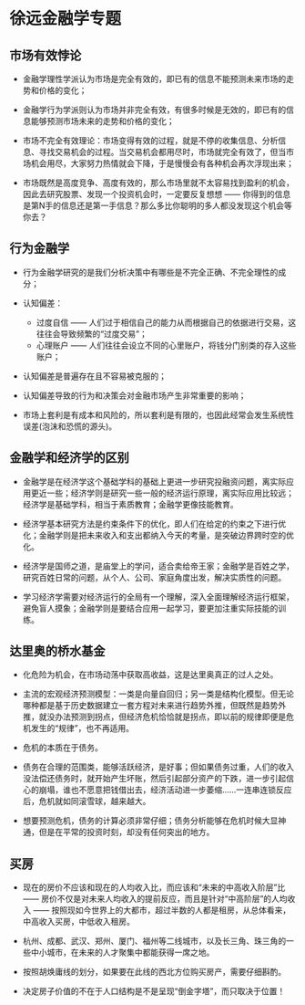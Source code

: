 # 徐远金融学专题

## 市场有效悖论
  * 金融学理性学派认为市场是完全有效的，即已有的信息不能预测未来市场的走势和价格的变化；

  * 金融学行为学派则认为市场并非完全有效，有很多时候是无效的，即已有的信息能够预测市场未来的走势和价格的变化；

  * 市场不完全有效理论：市场变得有效的过程，就是不停的收集信息、分析信息、寻找交易机会的过程。当交易机会都用尽时，市场就完全有效了，但当市场机会用尽，大家努力热情就会下降，于是慢慢会有各种机会再次浮现出来；

  * 市场既然是高度竞争、高度有效的，那么市场里就不太容易找到盈利的机会，因此去研究股票、发现一个投资机会时，一定要反复想想 —— 你得到的信息是第N手的信息还是第一手信息？那么多比你聪明的多人都没发现这个机会等你去？

## 行为金融学
  * 行为金融学研究的是我们分析决策中有哪些是不完全正确、不完全理性的成分；

  * 认知偏差：
      * 过度自信 —— 人们过于相信自己的能力从而根据自己的依据进行交易，这往往会导致频繁的“过度交易”；
      * 心理账户 —— 人们往往会设立不同的心里账户，将钱分门别类的存入这些账户；

  * 认知偏差是普遍存在且不容易被克服的；

  * 认知偏差导致的行为和决策会对金融市场产生非常重要的影响；

  * 市场上套利是有成本和风险的，所以套利是有限的，也因此经常会发生系统性误差(泡沫和恐慌的源头)。

## 金融学和经济学的区别
  * 金融学是在经济学这个基础学科的基础上更进一步研究投融资问题，离实际应用更近一些；经济学则是研究一些一般的经济运行原理，离实际应用比较远；经济学是基础学科，相当于素质教育；金融学更像技能教育。

  * 经济学基本研究方法是约束条件下的优化，即人们在给定的约束之下进行优化；金融学则是把未来收入和支出都纳入今天的考量，是突破边界跨时空的优化。

  * 经济学是国师之道，是庙堂上的学问，适合卖给帝王家；金融学是百姓之学，研究百姓日常的问题，从个人、公司、家庭角度出发，解决实质性的问题。

  * 学习经济学需要对经济运行的全局有一个理解，深入全面理解经济运行框架，避免盲人摸象；金融学则是要结合应用一起学习，要更加注重实际技能的训练。

## 达里奥的桥水基金
  * 化危险为机会，在市场动荡中获取高收益，这是达里奥真正的过人之处。

  * 主流的宏观经济预测模型：一类是向量自回归；另一类是结构化模型。但无论哪种都是基于历史数据建立一套方程对未来进行趋势外推，但既然是趋势外推，就没办法预测到拐点，但经济危机恰恰就是拐点，即以前的规律即便是危机发生的“规律”，也不再适用。

  * 危机的本质在于债务。

  * 债务在合理的范围类，能够活跃经济，是好事；但如果债务过重，人们的收入没法偿还债务时，就开始产生坏账，然后引起部分资产的下跌，进一步引起信心的崩塌，谁也不愿意把钱借出去，经济活动进一步萎缩……一连串连锁反应后，危机就如同滚雪球，越来越大。

  * 想要预测危机，债务的计算必须非常仔细；债务分析能够在危机时候大显神通，但是在平常的投资时刻，却没有任何突出的地方。

## 买房
  * 现在的房价不应该和现在的人均收入比，而应该和“未来的中高收入阶层”比 —— 房价不仅是对未来人均收入的提前反应，而且是针对“中高阶层”的人均收入 —— 按照现如今世界上的大都市，超过半数的人都是租房，从总体看来，中高收入买房，中低收入租房。

  * 杭州、成都、武汉、郑州、厦门、福州等二线城市，以及长三角、珠三角的一些中小城市，在未来的人才聚集中都能获得一席之地。

  * 按照胡焕庸线的划分，如果要在此线的西北方位购买房产，需要仔细斟酌。

  * 决定房子价值的不在于人口结构是不是呈现“倒金字塔”，而只取决于位置！